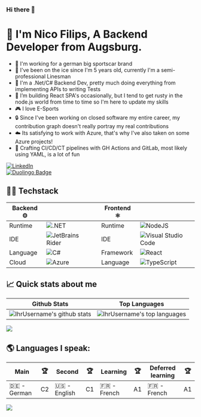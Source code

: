 ### Hi there 👋
# 💫 I'm Nico Filips, A Backend Developer from Augsburg.
- 🏁 I'm working for a german big sportscar brand
- 🏒 I've been on the ice since I'm 5 years old, currently I'm a semi-professional Linesman
- 📝 I'm a .Net/C# Backend Dev, pretty much doing everything from implementing APIs to writing Tests
- 🌱 I’m building React SPA's occasionally, but I tend to get rusty in the node.js world from time to time so I'm here to update my skills
- 🎮 I love E-Sports
- 🔒 Since I've been working on closed software my entire career, my contribution graph doesn't really portray my real contributions
- ☁️ Its satisfying to work with Azure, that's why I've also taken on some Azure projects!
- 🚀 Crafting CI/CD/CT pipelines with GH Actions and GitLab, most likely using YAML, is a lot of fun

[![LinkedIn](https://img.shields.io/badge/LinkedIn-%230077B5.svg?logo=linkedin&logoColor=white)](https://linkedin.com/in/NicoFilips/)
</br>
[![Duolingo Badge](https://img.shields.io/badge/Duolingo-58CC02?logo=Duolingo&logoColor=white)](https://www.duolingo.com/profile/NicoFilips)

## 👨‍💻 Techstack
| Backend ⚙️ |  | | Frontend ⚛️ |  |
|----------------|------------|-|-----------------|------------|
| Runtime        | ![.NET](https://img.shields.io/badge/.NET-512BD4?style=for-the-badge&logo=dotnet&logoColor=white) | | Runtime        | ![NodeJS](https://img.shields.io/badge/node.js-6DA55F?style=for-the-badge&logo=node.js&logoColor=white) |
| IDE            | ![JetBrains Rider](https://img.shields.io/badge/JetBrains_Rider-000000?style=for-the-badge&logo=JetBrains&logoColor=white) | | IDE            | ![Visual Studio Code](https://img.shields.io/badge/Visual%20Studio%20Code-0078d7.svg?style=for-the-badge&logo=visual-studio-code&logoColor=white) |
| Language       | ![C#](https://img.shields.io/badge/c%23-%23239120.svg?style=for-the-badge&logo=csharp&logoColor=white) | | Framework      | ![React](https://img.shields.io/badge/React-20232A?style=for-the-badge&logo=react&logoColor=61DAFB) |
| Cloud          | ![Azure](https://img.shields.io/badge/azure-%230072C6.svg?style=for-the-badge&logo=microsoftazure&logoColor=white)  | | Language        | ![TypeScript](https://img.shields.io/badge/TypeScript-3178C6?style=for-the-badge&logo=typescript&logoColor=white) |







## 📈 Quick stats about me
| Github Stats | Top Languages |
| --- | --- |
| ![IhrUsername's github stats](https://github-readme-stats.vercel.app/api?username=NicoFilips&rank_icon=github&show_icons=true&theme=shades-of-purple&count_private=true) | ![IhrUsername's top languages](https://github-readme-stats.vercel.app/api/top-langs/?username=NicoFilips&show_icons=true&theme=shades-of-purple&count_private=true&layout=compact) |
![](https://github-readme-streak-stats.herokuapp.com/?user=NicoFilips&theme=shades-of-purple&hide_border=false)<br/>

## 🌎 Languages I speak:
| Main    | 🏆 | Second    | 🏆 | Learning    | 🏆 | Deferred learning | 🏆 |
|-------------|-------|-------------|-------|-------------|-------|-------------|-------|
|🇩🇪 - German  | C2    |🇺🇸 - English | C1    | 🇫🇷 - French | A1 | 🇫🇷 - French | A1 |

[![](https://visitcount.itsvg.in/api?id=NicoFilips&icon=0&color=6)](https://visitcount.itsvg.in)

